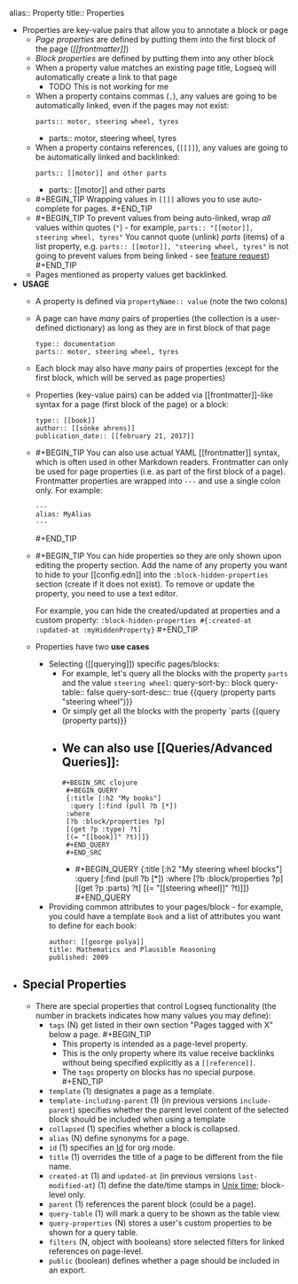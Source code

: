 alias:: Property
title:: Properties

- Properties are key-value pairs that allow you to annotate a block or page
	- _Page properties_ are defined by putting them into the first block of the page (_[[frontmatter]]_)
	- _Block properties_ are defined by putting them into any other block
	- When a property value matches an existing page title, Logseq will automatically create a link to that page
		- TODO This is not working for me
	- When a property contains commas (`,`), any values are going to be automatically linked, even if the pages may not exist:
	  ```
	  parts:: motor, steering wheel, tyres
	  ```
		-
		  parts:: motor, steering wheel, tyres
	- When a property contains references, (`[[]]`), any values are going to be automatically linked and backlinked:
	  ```
	  parts:: [[motor]] and other parts
	  ```
		-
		  parts:: [[motor]] and other parts
	-
	  #+BEGIN_TIP
	  Wrapping values in `[[]]` allows you to use auto-complete for pages.
	  #+END_TIP
	-
	  #+BEGIN_TIP
	  To prevent values from being auto-linked, wrap _all_ values within quotes (`"`) - for example, `parts:: "[[motor]], steering wheel, tyres"`
	  You cannot quote (unlink) _parts_ (items) of a list property, e.g. `parts:: [[motor]], "steering wheel, tyres"` is not going to prevent values from being linked - see [feature request](https://discuss.logseq.com/t/property-values-with-a-mix-of-references-and-unlinked-text/1720))
	  #+END_TIP
	- Pages mentioned as property values get backlinked.
- **USAGE**
	- A property is defined via `propertyName:: value` (note the two colons)
	- A page can have _many_ pairs of properties (the collection is a user-defined dictionary) as long as they are in first block of that page
	  ```
	  type:: documentation
	  parts:: motor, steering wheel, tyres
	  ```
	- Each block may also have _many_ pairs of properties (except for the first block, which will be served as page properties)
	- Properties (key-value pairs) can be added via [[frontmatter]]-like syntax for a page (first block of the page) or a block:
	  ```
	  type:: [[book]]
	  author:: [[sönke ahrens]]
	  publication_date:: [[february 21, 2017]]
	  ```
	-
	  #+BEGIN_TIP
	  You can also use actual YAML [[frontmatter]] syntax, which is often used in other Markdown readers. Frontmatter can only be used for page properties (i.e. as part of the first block of a page). Frontmatter properties are wrapped into `---` and use a single colon only. For example:
	  ```
	  ---
	  alias: MyAlias
	  ---
	  ```
	  #+END_TIP
	-
	  #+BEGIN_TIP
	  You can hide properties so they are only shown upon editing the property section. Add the name of any property you want to hide to your [[config.edn]] into the `:block-hidden-properties` section (create if it does not exist). To remove or update the property, you need to use a text editor.
	  
	  For example, you can hide the created/updated at properties and a custom property: `:block-hidden-properties #{:created-at :updated-at :myHiddenProperty}`
	  #+END_TIP
	- Properties have two **use cases**
		- Selecting ([[querying]]) specific pages/blocks:
			- For example, let's query all the blocks with the property `parts` and the value `steering wheel`:
			  query-sort-by:: block
			  query-table:: false
			  query-sort-desc:: true
			  {{query (property parts "steering wheel")}}
			- Or simply get all the blocks with the property `parts
			  {{query (property parts)}}
			- We can also use [[Queries/Advanced Queries]]:
				-
				  #+BEGIN_SRC clojure
				   #+BEGIN_QUERY
				   {:title [:h2 "My books"]
				    :query [:find (pull ?b [*])
				   :where
				   [?b :block/properties ?p]
				   [(get ?p :type) ?t]
				   [(= "[[book]]" ?t)]]}
				   #+END_QUERY
				   #+END_SRC
				-
				  #+BEGIN_QUERY
				  {:title [:h2 "My steering wheel blocks"]
				   :query [:find (pull ?b [*])
				  :where
				  [?b :block/properties ?p]
				  [(get ?p :parts) ?t]
				  [(= "[[steering wheel]]" ?t)]]}
				  #+END_QUERY
		- Providing common attributes to your pages/block - for example, you could have a template `Book` and a list of attributes you want to define for each book:
		  ```
		  author: [[george polya]]
		  title: Mathematics and Plausible Reasoning
		  published: 2009
		  ```
- ## Special Properties
	- There are special properties that control Logseq functionality (the number in brackets indicates how many values you may define):
		- `tags` (N) get listed in their own section "Pages tagged with X" below a page.
		  #+BEGIN_TIP
		  * This property is intended as a page-level property.
		  * This is the only property where its value receive backlinks without being specified explicitly as a `[[reference]]`.
		  * The `tags` property on blocks has no special purpose.
		  #+END_TIP
		- `template` (1) designates a page as a template.
		- `template-including-parent` (1) (in previous versions `include-parent`) specifies whether the parent level content of the selected block should be included when using a template
		- `collapsed` (1) specifies whether a block is collapsed.
		- `alias` (N) define synonyms for a page.
		- `id` (1) specifies an [Id](https://discuss.logseq.com/t/what-are-id-links-vs-block-ids-vs-page-ids/1318/2) for org mode.
		- `title` (1) overrides the title of a page to be different from the file name.
		- `created-at` (1) and `updated-at` (in previous versions `last-modified-at`) (1) define the date/time stamps in [Unix time](https://en.wikipedia.org/wiki/Unix_time); block-level only.
		- `parent` (1) references the parent block (could be a page).
		- `query-table` (1) will mark a query to be shown as the table view.
		- `query-properties` (N) stores a user's custom properties to be shown for a query table.
		- `filters` (N, object with booleans) store selected filters for linked references on page-level.
		- `public` (boolean) defines whether a page should be included in an export.